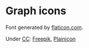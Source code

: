 # Graph icons

Font generated by <a href="http://www.flaticon.com">flaticon.com</a>. <p>Under <a href="http://creativecommons.org/licenses/by/3.0/">CC</a>: <a data-file="circle-with-irregular-grid-lines" href="http://www.freepik.com">Freepik</a>, <a data-file="big-and-small-dots" href="http://www.flaticon.com/authors/plainicon">Plainicon</a></p>
